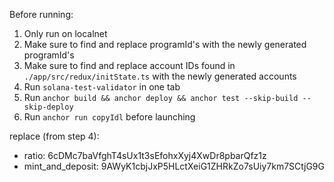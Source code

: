 Before running:

1. Only run on localnet
2. Make sure to find and replace programId's with the newly generated programId's
3. Make sure to find and replace account IDs found in `./app/src/redux/initState.ts` with the newly generated accounts
4. Run `solana-test-validator` in one tab
5. Run `anchor build && anchor deploy && anchor test --skip-build --skip-deploy`
6. Run `anchor run copyIdl` before launching

replace (from step 4):
- ratio: 6cDMc7baVfghT4sUx1t3sEfohxXyj4XwDr8pbarQfz1z
- mint_and_deposit: 9AWyK1cbjJxP5HLctXeiG1ZHRkZo7sUiy7km7SCtjG9G
